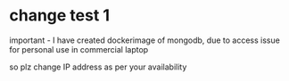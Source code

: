 # change test 1

important - I have created dockerimage of mongodb, due to access issue for personal use in commercial laptop

so plz change IP address as per your availability
